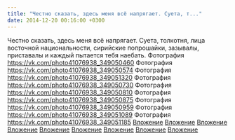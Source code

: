 ```yaml
---
title: "Честно сказать, здесь меня всё напрягает. Суета, т..."
date: 2014-12-20 00:16:00 +0300
---
```


Честно сказать, здесь меня всё напрягает. Суета, толкотня, лица восточной национальности, сирийские попрошайки, зазывалы, приставалы и каждый пытается тебя наебать.
Фотография
<a class="vk-attach" href="https://vk.com/photo41076938_349050460">https://vk.com/photo41076938_349050460</a>
Фотография
<a class="vk-attach" href="https://vk.com/photo41076938_349050574">https://vk.com/photo41076938_349050574</a>
Фотография
<a class="vk-attach" href="https://vk.com/photo41076938_349051320">https://vk.com/photo41076938_349051320</a>
Фотография
<a class="vk-attach" href="https://vk.com/photo41076938_349050730">https://vk.com/photo41076938_349050730</a>
Фотография
<a class="vk-attach" href="https://vk.com/photo41076938_349050810">https://vk.com/photo41076938_349050810</a>
Фотография
<a class="vk-attach" href="https://vk.com/photo41076938_349050875">https://vk.com/photo41076938_349050875</a>
Фотография
<a class="vk-attach" href="https://vk.com/photo41076938_349050959">https://vk.com/photo41076938_349050959</a>
Фотография
<a class="vk-attach" href="https://vk.com/photo41076938_349051089">https://vk.com/photo41076938_349051089</a>
Фотография
<a class="vk-attach" href="https://vk.com/photo41076938_349051185">https://vk.com/photo41076938_349051185</a>
<a class="vk-attach" href="https://vk.com/photo41076938_349050460">Вложение</a>
<a class="vk-attach" href="https://vk.com/photo41076938_349050574">Вложение</a>
<a class="vk-attach" href="https://vk.com/photo41076938_349051320">Вложение</a>
<a class="vk-attach" href="https://vk.com/photo41076938_349050730">Вложение</a>
<a class="vk-attach" href="https://vk.com/photo41076938_349050810">Вложение</a>
<a class="vk-attach" href="https://vk.com/photo41076938_349050875">Вложение</a>
<a class="vk-attach" href="https://vk.com/photo41076938_349050959">Вложение</a>
<a class="vk-attach" href="https://vk.com/photo41076938_349051089">Вложение</a>
<a class="vk-attach" href="https://vk.com/photo41076938_349051185">Вложение</a>
